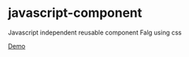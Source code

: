 # javascript-component
  Javascript independent reusable component 
  Falg using css


[Demo](https://madhavansu.github.io/javascript-component/)
